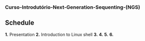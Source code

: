 
### Curso-Introdutório-Next-Generation-Sequenting-(NGS)

## Schedule

**1.** Presentation
**2.** Introduction to Linux shell
**3.**
**4.**
**5.**
**6.**


